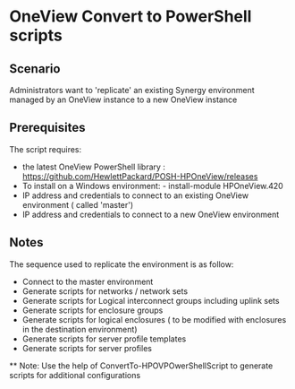 # OneView Convert to PowerShell scripts


## Scenario
Administrators want to 'replicate' an existing Synergy environment managed by an OneView instance to a new OneView instance 


## Prerequisites
The script requires:
   * the latest OneView PowerShell library : https://github.com/HewlettPackard/POSH-HPOneView/releases
   * To install on a Windows environment:
         - install-module HPOneView.420 
   * IP address and credentials to connect to an existing OneView environment ( called 'master')
   * IP address and credentials to connect to a new OneView environment


## Notes
The sequence used to replicate the environment is as follow:
   * Connect to the master environment
   * Generate scripts for networks / network sets
   * Generate scripts for Logical interconnect groups including uplink sets
   * Generate scripts for enclosure groups
   * Generate scripts for logical enclosures ( to be modified with enclosures in the destination environment)
   * Generate scripts for server profile templates
   * Generate scripts for server profiles

   ** Note: Use the help of ConvertTo-HPOVPOwerShellScript to generate scripts for additional configurations
    
